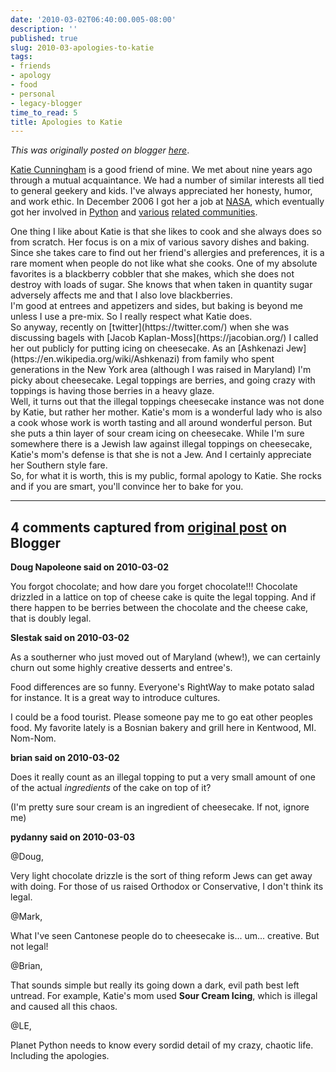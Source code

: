 ```yaml
---
date: '2010-03-02T06:40:00.005-08:00'
description: ''
published: true
slug: 2010-03-apologies-to-katie
tags:
- friends
- apology
- food
- personal
- legacy-blogger
time_to_read: 5
title: Apologies to Katie
---
```


*This was originally posted on blogger [here](https://pydanny.blogspot.com/2010/03/apologies-to-katie.html)*.

[Katie Cunningham](https://elephantangelchild.blogspot.com/) is a good friend of mine. We met about nine years ago through a mutual acquaintance. We had a number of similar interests all tied to general geekery and kids. I've always appreciated her honesty, humor, and work ethic. In December 2006 I got her a job at [NASA](https://www.nasa.gov/), which eventually got her involved in [Python](https://python.org/) and [various](https://djangoproject.com/) [related](https://plone.org/)[ communities](https://us.pycon.org/).<div>
</div><div>One thing I like about Katie is that she likes to cook and she always does so from scratch. Her focus is on a mix of various savory dishes and baking. Since she takes care to find out her friend's allergies and preferences, it is a rare moment when people do not like what she cooks. One of my absolute favorites is a blackberry cobbler that she makes, which she does not destroy with loads of sugar. She knows that when taken in quantity sugar adversely affects me and that I also love blackberries.</div><div>
</div><div>I'm good at entrees and appetizers and sides, but baking is beyond me unless I use a pre-mix. So I really respect what Katie does.</div><div>
</div><div>So anyway, recently on [twitter](https://twitter.com/) when she was discussing bagels with [Jacob Kaplan-Moss](https://jacobian.org/) I called her out publicly for putting icing on cheesecake. As an [Ashkenazi Jew](https://en.wikipedia.org/wiki/Ashkenazi) from family who spent generations in the New York area (although I was raised in Maryland) I'm picky about cheesecake. Legal toppings are berries, and going crazy with toppings is having those berries in a heavy glaze.</div><div>
</div><div>Well, it turns out that the illegal toppings cheesecake instance was not done by Katie, but rather her mother. Katie's mom is a wonderful lady who is also a cook whose work is worth tasting and all around wonderful person. But she puts a thin layer of sour cream icing on cheesecake. While I'm sure somewhere there is a Jewish law against illegal toppings on cheesecake, Katie's mom's defense is that she is not a Jew. And I certainly appreciate her Southern style fare.</div><div>
</div><div>So, for what it is worth, this is my public, formal apology to Katie. She rocks and if you are smart, you'll convince her to bake for you.</div>

---

## 4 comments captured from [original post](https://pydanny.blogspot.com/2010/03/apologies-to-katie.html) on Blogger

**Doug Napoleone said on 2010-03-02**

You forgot chocolate; and how dare you forget chocolate!!! Chocolate drizzled in a lattice on top of cheese cake is quite the legal topping. And if there happen to be berries between the chocolate and the cheese cake, that is doubly legal.

**Slestak said on 2010-03-02**

As a southerner who just moved out of Maryland (whew!), we can certainly churn out some highly creative desserts and entree's.

Food differences are so funny.  Everyone's RightWay to make potato salad for instance.  It is a great way to introduce cultures.

I could be a food tourist.  Please someone pay me to go eat other peoples food.  My favorite lately is a Bosnian bakery and grill here in Kentwood, MI.  Nom-Nom.

**brian said on 2010-03-02**

Does it really count as an illegal topping to put a very small amount of one of the actual *ingredients* of the cake on top of it? 

(I'm pretty sure sour cream is an ingredient of cheesecake. If not, ignore me)

**pydanny said on 2010-03-03**

@Doug,

Very light chocolate drizzle is the sort of thing reform Jews can get away with doing. For those of us raised Orthodox or Conservative, I don't think its legal.

@Mark,

What I've seen Cantonese people do to cheesecake is... um... creative. But not legal!

@Brian,

That sounds simple but really its going down a dark, evil path best left untread. For example, Katie's mom used <b>Sour Cream Icing</b>, which is illegal and caused all this chaos.

@LE,

Planet Python needs to know every sordid detail of my crazy, chaotic life. Including the apologies.

